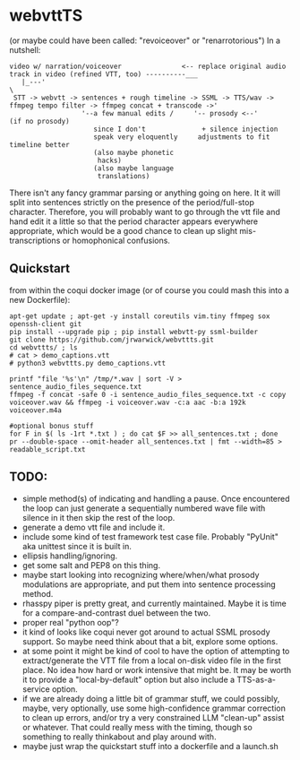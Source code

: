 # webvttTS
(or maybe could have been called: "revoiceover" or "renarrotorious")
In a nutshell: 
```
video w/ narration/voiceover               <-- replace original audio track in video (refined VTT, too) ----------___
   |_---'                                                                                                            \
 STT -> webvtt -> sentences + rough timeline -> SSML -> TTS/wav -> ffmpeg tempo filter -> ffmpeg concat + transcode ->' 
                  '--a few manual edits /     '-- prosody <--'         (if no prosody)
                     since I don't              + silence injection
                     speak very eloquently     adjustments to fit timeline better
                     (also maybe phonetic
                      hacks)
                     (also maybe language
                      translations)
```

There isn't any fancy grammar parsing or anything going on here. It it will split into sentences strictly on the presence of the period/full-stop character.
Therefore, you will probably want to go through the vtt file and hand edit it a little so that the period character appears everywhere appropriate, which would be a good chance to clean up slight mis-transcriptions or homophonical confusions.


## Quickstart 
from within the coqui docker image (or of course you could mash this into a new Dockerfile):
```
apt-get update ; apt-get -y install coreutils vim.tiny ffmpeg sox openssh-client git
pip install --upgrade pip ; pip install webvtt-py ssml-builder
git clone https://github.com/jrwarwick/webvttts.git
cd webvttts/ ; ls
# cat > demo_captions.vtt
# python3 webvttts.py demo_captions.vtt

printf "file '%s'\n" /tmp/*.wav | sort -V > sentence_audio_files_sequence.txt 
ffmpeg -f concat -safe 0 -i sentence_audio_files_sequence.txt -c copy voiceover.wav && ffmpeg -i voiceover.wav -c:a aac -b:a 192k voiceover.m4a

#optional bonus stuff
for F in $( ls -1rt *.txt ) ; do cat $F >> all_sentences.txt ; done
pr --double-space --omit-header all_sentences.txt | fmt --width=85 > readable_script.txt

```


## TODO:
 - simple method(s) of indicating and handling a pause. Once encountered the loop can just generate a sequentially numbered wave file with silence in it then skip the rest of the loop.
 - generate a demo vtt file and include it.
 - include some kind of test framework test case file. Probably "PyUnit" aka unittest since it is built in.
 - ellipsis handling/ignoring.
 - get some salt and PEP8 on this thing.
 - maybe start looking into recognizing where/when/what prosody modulations are appropriate, and put them into sentence processing method.
 - rhasspy piper is pretty great, and currently maintained. Maybe it is time for a compare-and-contrast duel between the two. 
 - proper real "python oop"?
 - it kind of looks like coqui never got around to actual SSML prosody support. So maybe need think about that a bit, explore some options.
 - at some point it might be kind of cool to have the option of attempting to extract/generate the VTT file from a local on-disk video file in the first place. No idea how hard or work intensive that might be. It may be worth it to provide a "local-by-default" option but also include a TTS-as-a-service option.
 - if we are already doing a little bit of grammar stuff, we could possibly, maybe, very optionally, use some high-confidence grammar correction to clean up errors, and/or try a very constrained LLM "clean-up" assist or whatever. That could really mess with the timing, though so something to really thinkabout and play around with.
 - maybe just wrap the quickstart stuff into a dockerfile and a launch.sh
